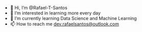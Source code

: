 - 👋 Hi, I’m @Rafael-T-Santos
- 👀 I’m interested in learning more every day
- 🌱 I’m currently learning Data Science and Machine Learning 
- 📫 How to reach me dev.rafaelsantos@outlook.com

<!---
Rafael-T-Santos/Rafael-T-Santos is a ✨ special ✨ repository because its `README.md` (this file) appears on your GitHub profile.
You can click the Preview link to take a look at your changes.
--->
